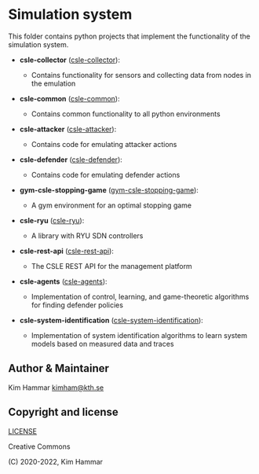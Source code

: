 # Simulation system

This folder contains python projects that implement the functionality of the simulation system.

- **csle-collector** ([csle-collector](./csle-collector)):
  - Contains functionality for sensors and collecting data from nodes in the emulation

- **csle-common** ([csle-common](./csle-common)):
    - Contains common functionality to all python environments

- **csle-attacker** ([csle-attacker](./csle-attacker)):
  - Contains code for emulating attacker actions

- **csle-defender** ([csle-defender](./csle-defender)):
  - Contains code for emulating defender actions
    
- **gym-csle-stopping-game** ([gym-csle-stopping-game](./gym-csle-stopping-game)):
    - A gym environment for an optimal stopping game

- **csle-ryu** ([csle-ryu](./csle-ryu)):
  - A library with RYU SDN controllers

- **csle-rest-api** ([csle-rest-api](./csle-rest-api)):
  - The CSLE REST API for the management platform

- **csle-agents** ([csle-agents](./csle-agents)):
  - Implementation of control, learning, and game-theoretic algorithms for finding defender policies

- **csle-system-identification** ([csle-system-identification](./csle-system-identification)):
  - Implementation of system identification algorithms to learn system models based on measured data and traces

## Author & Maintainer

Kim Hammar <kimham@kth.se>

## Copyright and license

[LICENSE](../../LICENSE.md)

Creative Commons

(C) 2020-2022, Kim Hammar